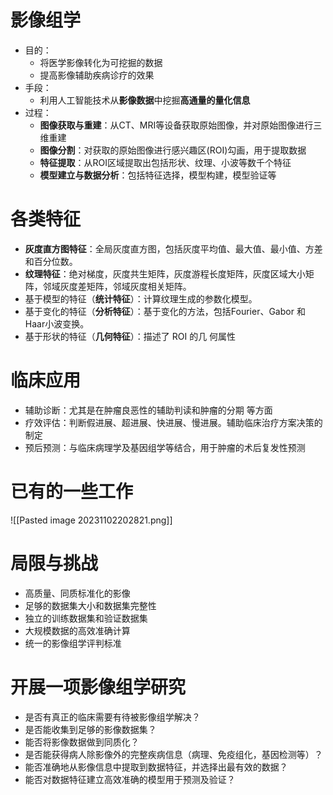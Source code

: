 # 影像组学

- 目的：
	- 将医学影像转化为可挖掘的数据
	- 提高影像辅助疾病诊疗的效果
- 手段：
	- 利用人工智能技术从**影像数据**中挖掘**高通量的量化信息**
- 过程：
	- **图像获取与重建**：从CT、MRI等设备获取原始图像，并对原始图像进行三维重建
	- **图像分割**：对获取的原始图像进行感兴趣区(ROI)勾画，用于提取数据
	- **特征提取**：从ROI区域提取出包括形状、纹理、小波等数千个特征
	- **模型建立与数据分析**：包括特征选择，模型构建，模型验证等

# 各类特征

- **灰度直方图特征**：全局灰度直方图，包括灰度平均值、最大值、最小值、方差和百分位数。
- **纹理特征**：绝对梯度，灰度共生矩阵，灰度游程长度矩阵，灰度区域大小矩阵，邻域灰度差矩阵，邻域灰度相关矩阵。
- 基于模型的特征（**统计特征**）：计算纹理生成的参数化模型。
- 基于变化的特征（**分析特征**）：基于变化的方法，包括Fourier、Gabor 和 Haar小波变换。
- 基于形状的特征（**几何特征**）：描述了 ROI 的几 何属性

# 临床应用

- 辅助诊断：尤其是在肿瘤良恶性的辅助判读和肿瘤的分期 等方面
- 疗效评估：判断假进展、超进展、快进展、慢进展。辅助临床治疗方案决策的制定
- 预后预测：与临床病理学及基因组学等结合，用于肿瘤的术后复发性预测

# 已有的一些工作

![[Pasted image 20231102202821.png]]

# 局限与挑战

- 高质量、同质标准化的影像
- 足够的数据集大小和数据集完整性
- 独立的训练数据集和验证数据集
- 大规模数据的高效准确计算
- 统一的影像组学评判标准

# 开展一项影像组学研究

- 是否有真正的临床需要有待被影像组学解决？
- 是否能收集到足够的影像数据集？
- 能否将影像数据做到同质化？
- 是否能获得病人除影像外的完整疾病信息（病理、免疫组化，基因检测等）？
- 能否准确地从影像信息中提取到数据特征，并选择出最有效的数据？
- 能否对数据特征建立高效准确的模型用于预测及验证？
